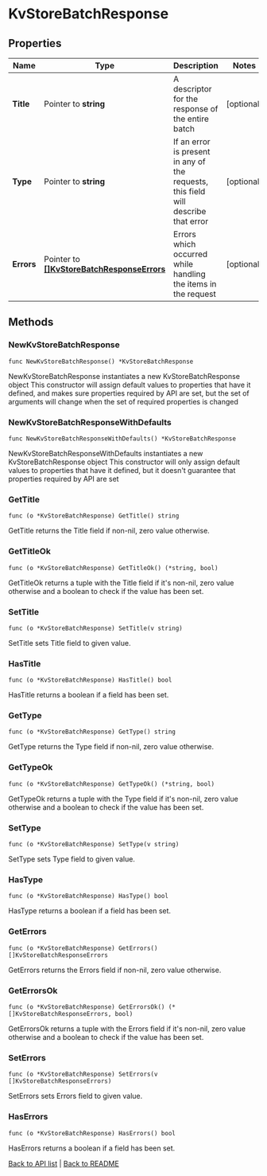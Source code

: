 # KvStoreBatchResponse

## Properties

Name | Type | Description | Notes
------------ | ------------- | ------------- | -------------
**Title** | Pointer to **string** | A descriptor for the response of the entire batch | [optional] 
**Type** | Pointer to **string** | If an error is present in any of the requests, this field will describe that error | [optional] 
**Errors** | Pointer to [**[]KvStoreBatchResponseErrors**](KvStoreBatchResponseErrors.md) | Errors which occurred while handling the items in the request | [optional] 

## Methods

### NewKvStoreBatchResponse

`func NewKvStoreBatchResponse() *KvStoreBatchResponse`

NewKvStoreBatchResponse instantiates a new KvStoreBatchResponse object
This constructor will assign default values to properties that have it defined,
and makes sure properties required by API are set, but the set of arguments
will change when the set of required properties is changed

### NewKvStoreBatchResponseWithDefaults

`func NewKvStoreBatchResponseWithDefaults() *KvStoreBatchResponse`

NewKvStoreBatchResponseWithDefaults instantiates a new KvStoreBatchResponse object
This constructor will only assign default values to properties that have it defined,
but it doesn't guarantee that properties required by API are set

### GetTitle

`func (o *KvStoreBatchResponse) GetTitle() string`

GetTitle returns the Title field if non-nil, zero value otherwise.

### GetTitleOk

`func (o *KvStoreBatchResponse) GetTitleOk() (*string, bool)`

GetTitleOk returns a tuple with the Title field if it's non-nil, zero value otherwise
and a boolean to check if the value has been set.

### SetTitle

`func (o *KvStoreBatchResponse) SetTitle(v string)`

SetTitle sets Title field to given value.

### HasTitle

`func (o *KvStoreBatchResponse) HasTitle() bool`

HasTitle returns a boolean if a field has been set.

### GetType

`func (o *KvStoreBatchResponse) GetType() string`

GetType returns the Type field if non-nil, zero value otherwise.

### GetTypeOk

`func (o *KvStoreBatchResponse) GetTypeOk() (*string, bool)`

GetTypeOk returns a tuple with the Type field if it's non-nil, zero value otherwise
and a boolean to check if the value has been set.

### SetType

`func (o *KvStoreBatchResponse) SetType(v string)`

SetType sets Type field to given value.

### HasType

`func (o *KvStoreBatchResponse) HasType() bool`

HasType returns a boolean if a field has been set.

### GetErrors

`func (o *KvStoreBatchResponse) GetErrors() []KvStoreBatchResponseErrors`

GetErrors returns the Errors field if non-nil, zero value otherwise.

### GetErrorsOk

`func (o *KvStoreBatchResponse) GetErrorsOk() (*[]KvStoreBatchResponseErrors, bool)`

GetErrorsOk returns a tuple with the Errors field if it's non-nil, zero value otherwise
and a boolean to check if the value has been set.

### SetErrors

`func (o *KvStoreBatchResponse) SetErrors(v []KvStoreBatchResponseErrors)`

SetErrors sets Errors field to given value.

### HasErrors

`func (o *KvStoreBatchResponse) HasErrors() bool`

HasErrors returns a boolean if a field has been set.


[Back to API list](../README.md#documentation-for-api-endpoints) | [Back to README](../README.md)
